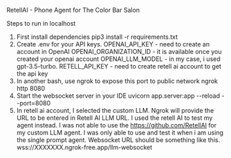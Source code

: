 RetellAI - Phone Agent for The Color Bar Salon

Steps to run in localhost
1. First install dependencies
   pip3 install -r requirements.txt
2. Create .env for your API keys.
   OPENAI_API_KEY - need to create an account in OpenAI
   OPENAI_ORGANIZATION_ID - it is available once you created your openai account
   OPENAI_LLM_MODEL - in my case, i used gpt-3.5-turbo.
   RETELL_API_KEY - need to create retell ai account to get the api key
3. In another bash, use ngrok to expose this port to public network
   ngrok http 8080
4. Start the websocket server in your IDE
   uvicorn app.server:app --reload --port=8080
5. In retell ai account, I selected the custom LLM. Ngrok will provide the URL to be entered in Retell AI LLM URL.
   I used the retell AI to test my agent instead. I was not able to use the https://github.com/RetellAI for my custom LLM agent. I was only able to use and test it when i am using the single prompt agent.
   Websocket URL should be something like this. wss://XXXXXXX.ngrok-free.app/llm-websocket
   
